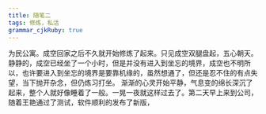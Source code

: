 ```yaml
---
title: 随笔二
tags: 修炼，私活
grammar_cjkRuby: true
---
```

为民公寓。成空回家之后不久就开始修炼了起来。只见成空双腿盘起，五心朝天。静静的，成空已经坐了一个小时，但是并没有进入到坐忘的境界，成空也不明所以，也许要进入到坐忘的境界是要靠机缘的，虽然想通了，但还是忍不住的有点失望，当下抛开杂念，但仍炼习打坐。
渐渐的心灵开始平静，气息变的绵长深沉了起来，整个人就好像睡着了一般。一晃一夜就这样过去了。第二天早上来到公司，随着王艳通过了测试，软件顺利的发布了新版，

